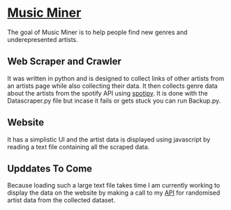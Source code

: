 # [Music Miner](https://musicminer.net)

The goal of Music Miner is to help people find new genres and underepresented artists. 

## Web Scraper and Crawler
It was written in python and is designed to collect links of other artists from an artists page while also collecting their data. It then collects genre data about the artists from the spotify API using [spotipy](https://spotipy.readthedocs.io/en/master/). It is done with the Datascraper.py file but incase it fails or gets stuck you can run Backup.py.

## Website
It has a simplistic UI and the artist data is displayed using javascript by reading a text file containing all the scraped data.

## Upddates To Come
Because loading such a large text file takes time I am currently working to display the data on the website by making a call to my [API](http://yushyush17.pythonanywhere.com) for randomised artist data from the collected dataset.
